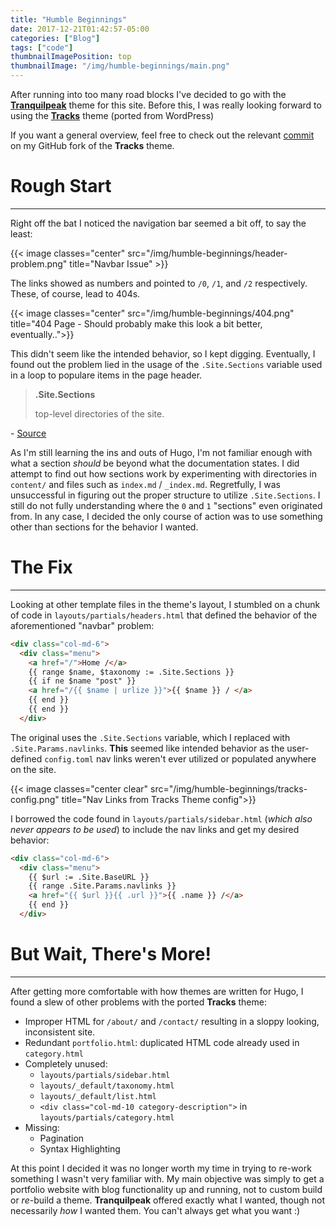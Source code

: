 ```yaml
---
title: "Humble Beginnings"
date: 2017-12-21T01:42:57-05:00
categories: ["Blog"]
tags: ["code"]
thumbnailImagePosition: top
thumbnailImage: "/img/humble-beginnings/main.png"
---
```

After running into too many road blocks I've decided to go with the [**Tranquilpeak**](https://github.com/kakawait/hugo-tranquilpeak-theme) theme for this site. Before this, I was really looking forward to using the [**Tracks**](https://github.com/ageekymonk/hugo-tracks-theme) theme (ported from WordPress)
<!--more-->

If you want a general overview, feel free to check out the relevant [commit](https://github.com/bdebyl/hugo-tracks-theme/commit/86ca4963c4d0a67ddb1560197c91617e7d3e3754) on my GitHub fork of the **Tracks** theme.

# Rough Start

----

Right off the bat I noticed the navigation bar seemed a bit off, to say the least:

{{< image classes="center" src="/img/humble-beginnings/header-problem.png" title="Navbar Issue" >}}

The links showed as numbers and pointed to `/0`, `/1`, and `/2` respectively. These, of course, lead to 404s.


{{< image classes="center" src="/img/humble-beginnings/404.png" title="404 Page - Should probably make this look a bit better, eventually..">}}

This didn't seem like the intended behavior, so I kept digging. Eventually, I found out the problem lied in the usage of the `.Site.Sections` variable used in a loop to populare items in the page header.

> **.Site.Sections**
>
>    top-level directories of the site.

\- [Source](https://gohugo.io/variables/site/#site-variables-list)


As I'm still learning the ins and outs of Hugo, I'm not familiar enough with what a section *should* be beyond what the documentation states. I did attempt to find out how sections work by experimenting with directories in `content/` and files such as `index.md` / `_index.md`. Regretfully, I was unsuccessful in figuring out the proper structure to utilize `.Site.Sections`. I still do not fully understanding where the `0` and `1` "sections" even originated from. In any case, I decided the only course of action was to use something other than sections for the behavior I wanted.

# The Fix

----

Looking at other template files in the theme's layout, I stumbled on a chunk of code in `layouts/partials/headers.html` that defined the behavior of the aforementioned "navbar" problem:

```html
<div class="col-md-6">
  <div class="menu">
    <a href="/">Home /</a>
    {{ range $name, $taxonomy := .Site.Sections }}
    {{ if ne $name "post" }}
    <a href="/{{ $name | urlize }}">{{ $name }} / </a>
    {{ end }}
    {{ end }}
  </div>
```

The original uses the `.Site.Sections` variable, which I replaced with `.Site.Params.navlinks`. **This** seemed like intended behavior as the user-defined `config.toml` nav links weren't ever utilized or populated anywhere on the site.

{{< image classes="center clear" src="/img/humble-beginnings/tracks-config.png" title="Nav Links from Tracks Theme config">}}

I borrowed the code found in `layouts/partials/sidebar.html` (*which also never appears to be used*) to include the nav links and get my desired behavior:

```html
<div class="col-md-6">
  <div class="menu">
    {{ $url := .Site.BaseURL }}
    {{ range .Site.Params.navlinks }}
    <a href="{{ $url }}{{ .url }}">{{ .name }} /</a>
    {{ end }}
  </div>
```

# But Wait, There's More!

----

After getting more comfortable with how themes are written for Hugo, I found a slew of other problems with the ported **Tracks** theme:

* Improper HTML for `/about/` and `/contact/` resulting in a sloppy looking, inconsistent site.
* Redundant `portfolio.html`: duplicated HTML code already used in `category.html`
* Completely unused:
  * `layouts/partials/sidebar.html`
  * `layouts/_default/taxonomy.html`
  * `layouts/_default/list.html`
  * `<div class="col-md-10 category-description">` in `layouts/partials/category.html`
* Missing:
  * Pagination
  * Syntax Highlighting

At this point I decided it was no longer worth my time in trying to re-work something I wasn't very familiar with. My main objective was simply to get a portfolio website with blog functionality up and running, not to custom build or *re*-build a theme. **Tranquilpeak** offered exactly what I wanted, though not necessarily *how* I wanted them. You can't always get what you want :)
